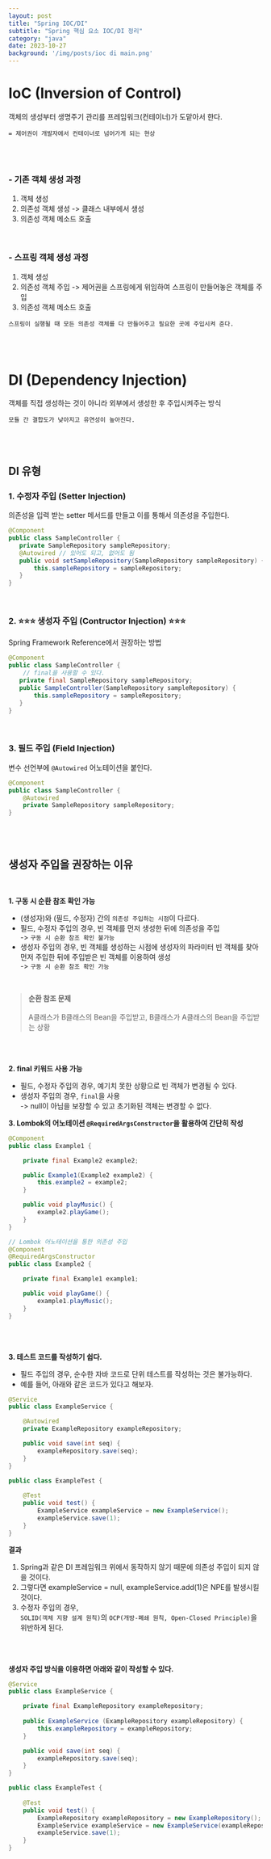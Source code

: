 ```yaml
---
layout: post
title: "Spring IOC/DI"
subtitle: "Spring 핵심 요소 IOC/DI 정리"
category: "java"
date: 2023-10-27
background: '/img/posts/ioc di main.png'
---
```



# IoC (Inversion of Control)

객체의 생성부터 생명주기 관리를 프레임워크(컨테이너)가 도맡아서 한다.

`= 제어권이 개발자에서 컨테이너로 넘어가게 되는 현상`

<br>
<br>

### - 기존 객체 생성 과정

1. 객체 생성
2. 의존성 객체 생성 -> 클래스 내부에서 생성
3. 의존성 객체 메소드 호출

<br>

### - 스프링 객체 생성 과정

1. 객체 생성
2. 의존성 객체 주입 -> 제어권을 스프링에게 위임하여 스프링이 만들어놓은 객체를 주입
3. 의존성 객체 메소드 호출

`스프링이 실행될 때 모든 의존성 객체를 다 만들어주고 필요한 곳에 주입시켜 준다.`

<br>
<br>

# DI (Dependency Injection)

객체를 직접 생성하는 것이 아니라 외부에서 생성한 후 주입시켜주는 방식

`모듈 간 결합도가 낮아지고 유연성이 높아진다.`

<br>
<br>

## DI 유형

### 1. 수정자 주입 (Setter Injection)

의존성을 입력 받는 setter 메서드를 만들고 이를 통해서 의존성을 주입한다.

```java
@Component
public class SampleController {
   private SampleRepository sampleRepository;
   @Autowired // 있어도 되고, 없어도 됨
   public void setSampleRepository(SampleRepository sampleRepository) {
       this.sampleRepository = sampleRepository;
   }
}
```

<br>

### 2. ⭐⭐⭐ 생성자 주입 (Contructor Injection) ⭐⭐⭐

Spring Framework Reference에서 권장하는 방법 

``` java
@Component
public class SampleController {
    // final을 사용할 수 있다.
   private final SampleRepository sampleRepository;
   public SampleController(SampleRepository sampleRepository) {
       this.sampleRepository = sampleRepository;
   }
}
```

<br>

### 3. 필드 주입 (Field Injection)

변수 선언부에 `@Autowired` 어노테이션을 붙인다.

``` java
@Component
public class SampleController {
    @Autowired
    private SampleRepository sampleRepository;
}
```

<br>
<br>

## 생성자 주입을 권장하는 이유

<br>

**1. 구동 시 순환 참조 확인 가능**

- (생성자)와 (필드, 수정자) 간의 `의존성 주입하는 시점`이 다르다.
- 필드, 수정자 주입의 경우, 빈 객체를 먼저 생성한 뒤에 의존성을 주입 <br> -> `구동 시 순환 참조 확인 불가능`
- 생성자 주입의 경우, 빈 객체를 생성하는 시점에 생성자의 파라미터 빈 객체를 찾아 먼저 주입한 뒤에 주입받은 빈 객체를 이용하여 생성  <br>-> `구동 시 순환 참조 확인 가능`

<br>

> **순환 참조 문제**
> <br><br>
> A클래스가  B클래스의 Bean을 주입받고, B클래스가 A클래스의 Bean을 주입받는 상황

<br>
<br>

**2. final 키워드 사용 가능**

- 필드, 수정자 주입의 경우, 예기치 못한 상황으로 빈 객체가 변경될 수 있다.
- 생성자 주입의 경우, `final`을 사용 <br>-> null이 아님을 보장할 수 있고 초기화된 객체는 변경할 수 없다.

**3. Lombok의 어노테이션 `@RequiredArgsConstructor`을 활용하여 간단히 작성**

```java
@Component
public class Example1 {

    private final Example2 example2;

    public Example1(Example2 example2) {
        this.example2 = example2;
    }

    public void playMusic() {
        example2.playGame();
    }
}

// Lombok 어노테이션을 통한 의존성 주입
@Component
@RequiredArgsConstructor
public class Example2 {

    private final Example1 example1;

    public void playGame() {
        example1.playMusic();
    }
}
```

<br>
<br>

**3. 테스트 코드를 작성하기 쉽다.**

- 필드 주입의 경우, 순수한 자바 코드로 단위 테스트를 작성하는 것은 불가능하다.
- 예를 들어, 아래와 같은 코드가 있다고 해보자.

```java
@Service
public class ExampleService {

    @Autowired
    private ExampleRepository exampleRepository;

    public void save(int seq) {
    	exampleRepository.save(seq);
    }
}

public class ExampleTest {
	
    @Test
    public void test() {
    	ExampleService exampleService = new ExampleService();
        exampleService.save(1);
    }
}
```

**결과**
1. Spring과 같은 DI 프레임워크 위에서 동작하지 않기 때문에 의존성 주입이 되지 않을 것이다.
2. 그렇다면 exampleService = null, exampleService.add(1)은 NPE를 발생시킬 것이다.
3. 수정자 주입의 경우, <br>`SOLID(객체 지향 설계 원칙)`의 `OCP(개방-폐쇄 원칙, Open-Closed Principle)`을 위반하게 된다.

<br>
<br>

**생성자 주입 방식을 이용하면 아래와 같이 작성할 수 있다.**

```java
@Service
public class ExampleService {

    private final ExampleRepository exampleRepository;
    
    public ExampleService (ExampleRepository exampleRepository) {
    	this.exampleRepository = exampleRepository;
    }

    public void save(int seq) {
    	exampleRepository.save(seq);
    }
}

public class ExampleTest {
	
    @Test
    public void test() {
    	ExampleRepository exampleRepository = new ExampleRepository();
    	ExampleService exampleService = new ExampleService(exampleRepository);
        exampleService.save(1);
    }
}
```
